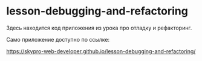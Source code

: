 # lesson-debugging-and-refactoring
Здесь находится код приложения из урока про отладку и рефакторинг.

Само приложение доступно по ссылке:

https://skypro-web-developer.github.io/lesson-debugging-and-refactoring/

